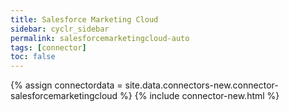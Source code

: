 ```yaml
---
title: Salesforce Marketing Cloud
sidebar: cyclr_sidebar
permalink: salesforcemarketingcloud-auto
tags: [connector]
toc: false
---
```

{% assign connectordata = site.data.connectors-new.connector-salesforcemarketingcloud %}
{% include connector-new.html %}	